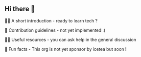 ## Hi there 👋


🙋‍♀️ A short introduction - ready to learn tech ?

🌈 Contribution guidelines - not yet implemented :)

👩‍💻 Useful resources - you can ask help in the general discussion

🍿 Fun facts - This org is not yet sponsor by icetea but soon !
